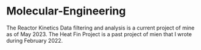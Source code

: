 # Molecular-Engineering

The Reactor Kinetics Data filtering and analysis is a current project of mine as of May 2023.
The Heat Fin Project is a past project of mien that I wrote during February 2022.
